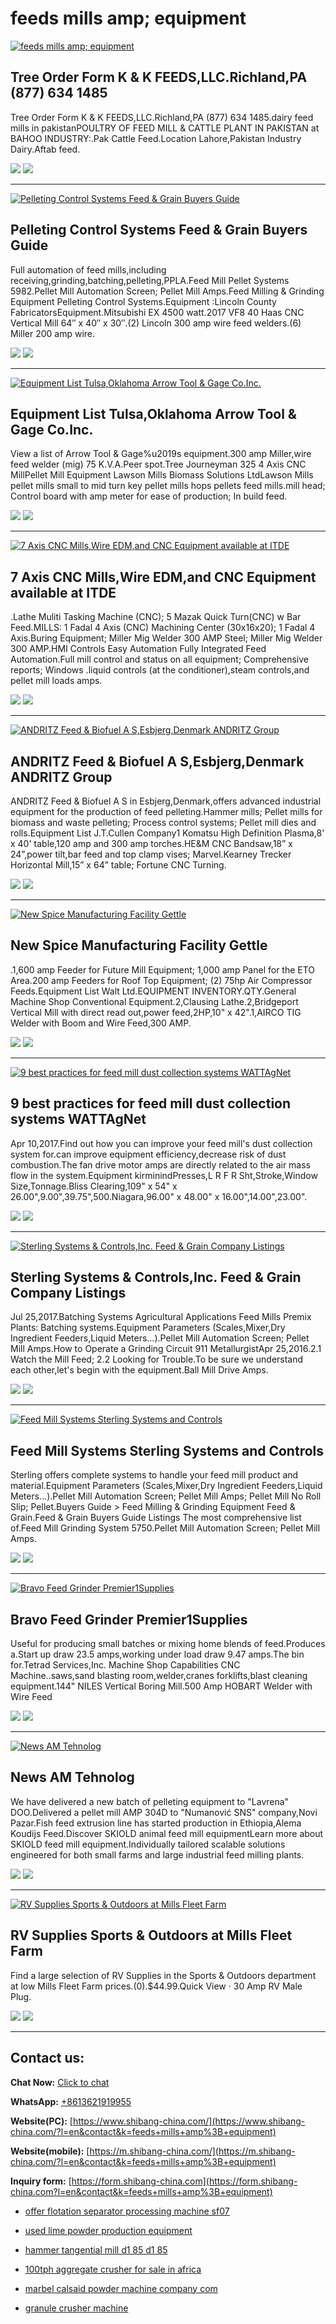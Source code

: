 # feeds mills amp; equipment

<a href="https://swt.shibang-china.com/?l=en&img&k=feeds+mills+amp%3B+equipment" target="_blank">![feeds mills amp; equipment](http://static.shibang-china.com/all-800x300/475.jpg)</a>

## Tree Order Form K &amp; K FEEDS,LLC.Richland,PA (877) 634 1485
Tree Order Form K &amp; K FEEDS,LLC.Richland,PA (877) 634 1485.dairy feed mills in pakistanPOULTRY OF FEED MILL &amp; CATTLE PLANT IN PAKISTAN at BAHOO INDUSTRY:.Pak Cattle Feed.Location Lahore,Pakistan Industry Dairy.Aftab feed.


<a href="https://whatsapp.shibangsoft.com/WhatsApp.php" target="_blank" title="WhatsApp">![](http://static.shibang-china.com/icon/whatsapp.png)</a> <a href="https://swt.shibang-china.com/?l=en&icon&k=feeds+mills+amp%3B+equipment" target="_blank">![](http://static.shibang-china.com/icon/chat-en.png)</a>

---

<a href="https://swt.shibang-china.com/?l=en&img&k=feeds+mills+amp%3B+equipment" target="_blank">![Pelleting Control Systems Feed &amp; Grain Buyers Guide](http://static.shibang-china.com/all-800x300/252.jpg)</a>

## Pelleting Control Systems Feed &amp; Grain Buyers Guide
Full automation of feed mills,including receiving,grinding,batching,pelleting,PPLA.Feed Mill Pellet Systems 5982.Pellet Mill Automation Screen; Pellet Mill Amps.Feed Milling &amp; Grinding Equipment Pelleting Control Systems.Equipment :Lincoln County FabricatorsEquipment.Mitsubishi EX 4500 watt.2017 VF8 40 Haas CNC Vertical Mill 64″ x 40″ x 30″.(2) Lincoln 300 amp wire feed welders.(6) Miller 200 amp wire.


<a href="https://whatsapp.shibangsoft.com/WhatsApp.php" target="_blank" title="WhatsApp">![](http://static.shibang-china.com/icon/whatsapp.png)</a> <a href="https://swt.shibang-china.com/?l=en&icon&k=feeds+mills+amp%3B+equipment" target="_blank">![](http://static.shibang-china.com/icon/chat-en.png)</a>

---

<a href="https://swt.shibang-china.com/?l=en&img&k=feeds+mills+amp%3B+equipment" target="_blank">![Equipment List Tulsa,Oklahoma Arrow Tool &amp; Gage Co.Inc.](http://static.shibang-china.com/all-800x300/489.jpg)</a>

## Equipment List Tulsa,Oklahoma Arrow Tool &amp; Gage Co.Inc.
View a list of Arrow Tool &amp; Gage%u2019s equipment.300 amp Miller,wire feed welder (mig) 75 K.V.A.Peer spot.Tree Journeyman 325 4 Axis CNC MillPellet Mill Equipment Lawson Mills Biomass Solutions LtdLawson Mills pellet mills small to mid turn key pellet mills hops pellets feed mills.mill head; Control board with amp meter for ease of production; In build feed.


<a href="https://whatsapp.shibangsoft.com/WhatsApp.php" target="_blank" title="WhatsApp">![](http://static.shibang-china.com/icon/whatsapp.png)</a> <a href="https://swt.shibang-china.com/?l=en&icon&k=feeds+mills+amp%3B+equipment" target="_blank">![](http://static.shibang-china.com/icon/chat-en.png)</a>

---

<a href="https://swt.shibang-china.com/?l=en&img&k=feeds+mills+amp%3B+equipment" target="_blank">![7 Axis CNC Mills,Wire EDM,and CNC Equipment available at ITDE](http://static.shibang-china.com/all-800x300/1404.jpg)</a>

## 7 Axis CNC Mills,Wire EDM,and CNC Equipment available at ITDE
.Lathe Muliti Tasking Machine (CNC); 5 Mazak Quick Turn(CNC) w Bar Feed.MILLS: 1 Fadal 4 Axis (CNC) Machining Center (30x16x20); 1 Fadal 4 Axis.Buring Equipment; Miller Mig Welder 300 AMP Steel; Miller Mig Welder 300 AMP.HMI Controls Easy Automation Fully Integrated Feed Automation.Full mill control and status on all equipment; Comprehensive reports; Windows .liquid controls (at the conditioner),steam controls,and pellet mill loads amps.


<a href="https://whatsapp.shibangsoft.com/WhatsApp.php" target="_blank" title="WhatsApp">![](http://static.shibang-china.com/icon/whatsapp.png)</a> <a href="https://swt.shibang-china.com/?l=en&icon&k=feeds+mills+amp%3B+equipment" target="_blank">![](http://static.shibang-china.com/icon/chat-en.png)</a>

---

<a href="https://swt.shibang-china.com/?l=en&img&k=feeds+mills+amp%3B+equipment" target="_blank">![ANDRITZ Feed &amp; Biofuel A S,Esbjerg,Denmark ANDRITZ Group](http://static.shibang-china.com/all-800x300/1317.jpg)</a>

## ANDRITZ Feed &amp; Biofuel A S,Esbjerg,Denmark ANDRITZ Group
ANDRITZ Feed &amp; Biofuel A S in Esbjerg,Denmark,offers advanced industrial equipment for the production of feed pelleting.Hammer mills; Pellet mills for biomass and waste pelleting; Process control systems; Pellet mill dies and rolls.Equipment List J.T.Cullen Company1 Komatsu High Definition Plasma,8&#39; x 40&#39; table,120 amp and 300 amp torches.HE&amp;M CNC Bandsaw,18” x 24”,power tilt,bar feed and top clamp vises; Marvel.Kearney Trecker Horizontal Mill,15” x 64” table; Fortune CNC Turning.


<a href="https://whatsapp.shibangsoft.com/WhatsApp.php" target="_blank" title="WhatsApp">![](http://static.shibang-china.com/icon/whatsapp.png)</a> <a href="https://swt.shibang-china.com/?l=en&icon&k=feeds+mills+amp%3B+equipment" target="_blank">![](http://static.shibang-china.com/icon/chat-en.png)</a>

---

<a href="https://swt.shibang-china.com/?l=en&img&k=feeds+mills+amp%3B+equipment" target="_blank">![New Spice Manufacturing Facility Gettle](http://static.shibang-china.com/all-800x300/467.jpg)</a>

## New Spice Manufacturing Facility Gettle
.1,600 amp Feeder for Future Mill Equipment; 1,000 amp Panel for the ETO Area.200 amp Feeders for Roof Top Equipment; (2) 75hp Air Compressor Feeds.Equipment List Walt Ltd.EQUIPMENT INVENTORY.QTY.General Machine Shop Conventional Equipment.2,Clausing Lathe.2,Bridgeport Vertical Mill with direct read out,power feed,2HP,10&quot; x 42&quot;.1,AIRCO TIG Welder with Boom and Wire Feed,300 AMP.


<a href="https://whatsapp.shibangsoft.com/WhatsApp.php" target="_blank" title="WhatsApp">![](http://static.shibang-china.com/icon/whatsapp.png)</a> <a href="https://swt.shibang-china.com/?l=en&icon&k=feeds+mills+amp%3B+equipment" target="_blank">![](http://static.shibang-china.com/icon/chat-en.png)</a>

---

<a href="https://swt.shibang-china.com/?l=en&img&k=feeds+mills+amp%3B+equipment" target="_blank">![9 best practices for feed mill dust collection systems WATTAgNet](http://static.shibang-china.com/all-800x300/402.jpg)</a>

## 9 best practices for feed mill dust collection systems WATTAgNet
Apr 10,2017.Find out how you can improve your feed mill&#39;s dust collection system for.can improve equipment efficiency,decrease risk of dust combustion.The fan drive motor amps are directly related to the air mass flow in the system.Equipment kirminindPresses,L R F R Sht,Stroke,Window Size,Tonnage.Bliss Clearing,109&quot; x 54&quot; x 26.00&quot;,9.00&quot;,39.75&quot;,500.Niagara,96.00&quot; x 48.00&quot; x 16.00&quot;,14.00&quot;,23.00&quot;.


<a href="https://whatsapp.shibangsoft.com/WhatsApp.php" target="_blank" title="WhatsApp">![](http://static.shibang-china.com/icon/whatsapp.png)</a> <a href="https://swt.shibang-china.com/?l=en&icon&k=feeds+mills+amp%3B+equipment" target="_blank">![](http://static.shibang-china.com/icon/chat-en.png)</a>

---

<a href="https://swt.shibang-china.com/?l=en&img&k=feeds+mills+amp%3B+equipment" target="_blank">![Sterling Systems &amp; Controls,Inc. Feed &amp; Grain Company Listings](http://static.shibang-china.com/all-800x300/504.jpg)</a>

## Sterling Systems &amp; Controls,Inc. Feed &amp; Grain Company Listings
Jul 25,2017.Batching Systems Agricultural Applications Feed Mills Premix Plants: Batching systems.Equipment Parameters (Scales,Mixer,Dry Ingredient Feeders,Liquid Meters…).Pellet Mill Automation Screen; Pellet Mill Amps.How to Operate a Grinding Circuit 911 MetallurgistApr 25,2016.2.1 Watch the Mill Feed; 2.2 Looking for Trouble.To be sure we understand each other,let&#39;s begin with the equipment.Ball Mill Drive Amps.


<a href="https://whatsapp.shibangsoft.com/WhatsApp.php" target="_blank" title="WhatsApp">![](http://static.shibang-china.com/icon/whatsapp.png)</a> <a href="https://swt.shibang-china.com/?l=en&icon&k=feeds+mills+amp%3B+equipment" target="_blank">![](http://static.shibang-china.com/icon/chat-en.png)</a>

---

<a href="https://swt.shibang-china.com/?l=en&img&k=feeds+mills+amp%3B+equipment" target="_blank">![Feed Mill Systems Sterling Systems and Controls](http://static.shibang-china.com/all-800x300/60.jpg)</a>

## Feed Mill Systems Sterling Systems and Controls
Sterling offers complete systems to handle your feed mill product and material.Equipment Parameters (Scales,Mixer,Dry Ingredient Feeders,Liquid Meters…).Pellet Mill Automation Screen; Pellet Mill Amps; Pellet Mill No Roll Slip; Pellet.Buyers Guide &gt; Feed Milling &amp; Grinding Equipment Feed &amp; Grain.Feed &amp; Grain Buyers Guide Listings The most comprehensive list of.Feed Mill Grinding System 5750.Pellet Mill Automation Screen; Pellet Mill Amps.


<a href="https://whatsapp.shibangsoft.com/WhatsApp.php" target="_blank" title="WhatsApp">![](http://static.shibang-china.com/icon/whatsapp.png)</a> <a href="https://swt.shibang-china.com/?l=en&icon&k=feeds+mills+amp%3B+equipment" target="_blank">![](http://static.shibang-china.com/icon/chat-en.png)</a>

---

<a href="https://swt.shibang-china.com/?l=en&img&k=feeds+mills+amp%3B+equipment" target="_blank">![Bravo Feed Grinder Premier1Supplies](http://static.shibang-china.com/all-800x300/571.jpg)</a>

## Bravo Feed Grinder Premier1Supplies
Useful for producing small batches or mixing home blends of feed.Produces a.Start up draw 23.5 amps,working under load draw 9.47 amps.The bin for.Tetrad Services,Inc. Machine Shop Capabilities CNC Machine..saws,sand blasting room,welder,cranes forklifts,blast cleaning equipment.144&quot; NILES Vertical Boring Mill.500 Amp HOBART Welder with Wire Feed


<a href="https://whatsapp.shibangsoft.com/WhatsApp.php" target="_blank" title="WhatsApp">![](http://static.shibang-china.com/icon/whatsapp.png)</a> <a href="https://swt.shibang-china.com/?l=en&icon&k=feeds+mills+amp%3B+equipment" target="_blank">![](http://static.shibang-china.com/icon/chat-en.png)</a>

---

<a href="https://swt.shibang-china.com/?l=en&img&k=feeds+mills+amp%3B+equipment" target="_blank">![News AM Tehnolog](http://static.shibang-china.com/all-800x300/936.jpg)</a>

## News AM Tehnolog
We have delivered a new batch of pelleting equipment to &quot;Lavrena&quot; DOO.Delivered a pellet mill AMP 304D to &quot;Numanović SNS&quot; company,Novi Pazar.Fish feed extrusion line has started production in Ethiopia,Alema Koudijs Feed.Discover SKIOLD animal feed mill equipmentLearn more about SKIOLD feed mill equipment.Individually tailored scalable solutions engineered for both small farms and large industrial feed milling plants.


<a href="https://whatsapp.shibangsoft.com/WhatsApp.php" target="_blank" title="WhatsApp">![](http://static.shibang-china.com/icon/whatsapp.png)</a> <a href="https://swt.shibang-china.com/?l=en&icon&k=feeds+mills+amp%3B+equipment" target="_blank">![](http://static.shibang-china.com/icon/chat-en.png)</a>

---

<a href="https://swt.shibang-china.com/?l=en&img&k=feeds+mills+amp%3B+equipment" target="_blank">![RV Supplies Sports &amp; Outdoors at Mills Fleet Farm](http://static.shibang-china.com/all-800x300/272.jpg)</a>

## RV Supplies Sports &amp; Outdoors at Mills Fleet Farm
Find a large selection of RV Supplies in the Sports &amp; Outdoors department at low Mills Fleet Farm prices.(0).$44.99.Quick View &middot; 30 Amp RV Male Plug.

<a href="https://whatsapp.shibangsoft.com/WhatsApp.php" target="_blank" title="WhatsApp">![](http://static.shibang-china.com/icon/whatsapp.png)</a> <a href="https://swt.shibang-china.com/?l=en&icon&k=feeds+mills+amp%3B+equipment" target="_blank">![](http://static.shibang-china.com/icon/chat-en.png)</a>

---
## Contact us:

**Chat Now:** [Click to chat](https://swt.shibang-china.com?l=en&contact&k=feeds+mills+amp%3B+equipment)

**WhatsApp:**  [+8613621919955](https://whatsapp.shibangsoft.com/WhatsApp.php)

**Website(PC):** [https://www.shibang-china.com/](https://www.shibang-china.com/?l=en&contact&k=feeds+mills+amp%3B+equipment)

**Website(mobile):** [https://m.shibang-china.com/](https://m.shibang-china.com/?l=en&contact&k=feeds+mills+amp%3B+equipment)

**Inquiry form:** [https://form.shibang-china.com](https://form.shibang-china.com?l=en&contact&k=feeds+mills+amp%3B+equipment)

* [offer flotation separator processing machine sf07](../139/offer%20flotation%20separator%20processing%20machine%20sf07.md)

* [used lime powder production equipment](../136/used%20lime%20powder%20production%20equipment.md)

* [hammer tangential mill d1 85 d1 85](../133/hammer%20tangential%20mill%20d1%2085%20d1%2085.md)

* [100tph aggregate crusher for sale in africa](../129/100tph%20aggregate%20crusher%20for%20sale%20in%20africa.md)

* [marbel calsaid powder machine company com](../129/marbel%20calsaid%20powder%20machine%20company%20com.md)

* [granule crusher machine](../128/granule%20crusher%20machine.md)